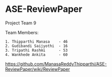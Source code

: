 # ASE-ReviewPaper

Project Team 9

Team Members:
    
    1. Thipparthi Manasa    - 46
    2. Gudibandi Saijyothi  - 16  
    3. Tripathi Rashmi      - 53   
    4. Wankhede Ankita      - 60

https://github.com/ManasaReddyThipparthi/ASE-ReviewPaper/wiki/ReviewPaper
